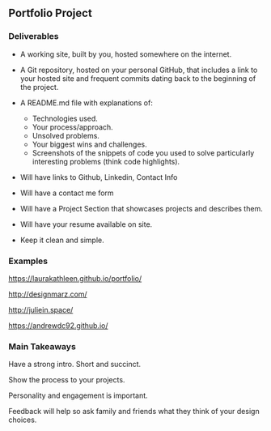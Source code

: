 ## Portfolio Project

### Deliverables

- A working site, built by you, hosted somewhere on the internet.

- A Git repository, hosted on your personal GitHub, that includes a link to your hosted site and frequent commits dating back to the beginning of the project.

- A README.md file with explanations of:

    - Technologies used.
    - Your process/approach.
    - Unsolved problems.
    - Your biggest wins and challenges.
    - Screenshots of the snippets of code you used to solve particularly interesting problems (think code highlights).

- Will have links to Github, Linkedin, Contact Info
- Will have a contact me form
- Will have a Project Section that showcases projects and describes them.
- Will have your resume available on site. 
- Keep it clean and simple.

### Examples

https://laurakathleen.github.io/portfolio/

http://designmarz.com/

http://juliein.space/

https://andrewdc92.github.io/

### Main Takeaways

Have a strong intro. Short and succinct.

Show the process to your projects.

Personality and engagement is important. 

Feedback will help so ask family and friends what they think of your design choices. 
